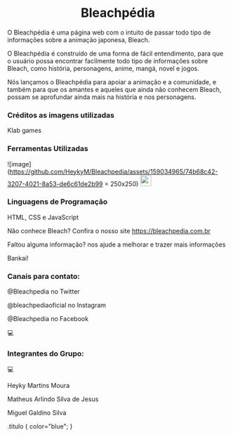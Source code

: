 <h1 align="center" class="titulo"> Bleachpédia </h1>

O Bleachpédia é uma página web com o intuito de passar todo tipo de informações sobre a animação japonesa, Bleach. 

O Bleachpédia é construído de uma forma de fácil entendimento, para que o usuário possa encontrar facilmente todo tipo de informações sobre Bleach, como história, personagens, anime, mangá, novel e jogos.

Nós lançamos o Bleachpédia para apoiar a animação e a comunidade, e também para que os amantes e aqueles que ainda não conhecem Bleach, possam se aprofundar ainda mais na história e nos personagens.

<h3>Créditos as imagens utilizadas</h3>

Klab games

<h3>Ferramentas Utilizadas</h3>

![image](https://github.com/HeykyM/Bleachpedia/assets/159034965/74b68c42-3207-4021-8a53-de6c61de2b99 = 250x250)
<img src='[figure/rstudio.png]' width='25'>

<h3>Linguagens de Programação</h3>

HTML, CSS e JavaScript

Não conhece Bleach? Confira o nosso site https://bleachpedia.com.br

Faltou alguma informação? nos ajude a melhorar e trazer mais informações

Bankai!

<h3>Canais para contato:</h3>

@Bleachpedia no Twitter

@bleachpediaoficial no Instagram

@Bleachpedia no Facebook 

💻<h3>Integrantes do Grupo:</h3>💻

Heyky Martins Moura

Matheus Arlindo Silva de Jesus

Miguel Galdino Silva

.titulo {
  color="blue";
  }
